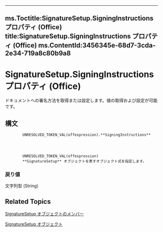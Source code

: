 

---
ms.Toctitle:SignatureSetup.SigningInstructions プロパティ (Office)
title:SignatureSetup.SigningInstructions プロパティ (Office)
ms.ContentId:3456345e-68d7-3cda-2e34-719a8c80b9a8
---
# SignatureSetup.SigningInstructions プロパティ (Office)




ドキュメントへの署名方法を取得または設定します。値の取得および設定が可能です。

## 構文

            UNRESOLVED_TOKEN_VAL(offexpression).**SigningInstructions**




            UNRESOLVED_TOKEN_VAL(offexpression)
            **SignatureSetup** オブジェクトを表すオブジェクト式を指定します。

### 戻り値
文字列型 (String)





## Related Topics

[SignatureSetup オブジェクトのメンバー](30bec290-276c-6a64-ca46-dc9dd145e3dd.md)

[SignatureSetup オブジェクト](e76b87c9-3163-654c-ab52-559dfdf43c90.md)




